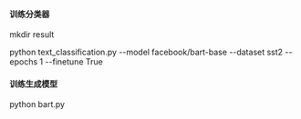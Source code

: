 #### 训练分类器

mkdir result

python text_classification.py --model facebook/bart-base --dataset sst2 --epochs 1 --finetune True



#### 训练生成模型

python bart.py